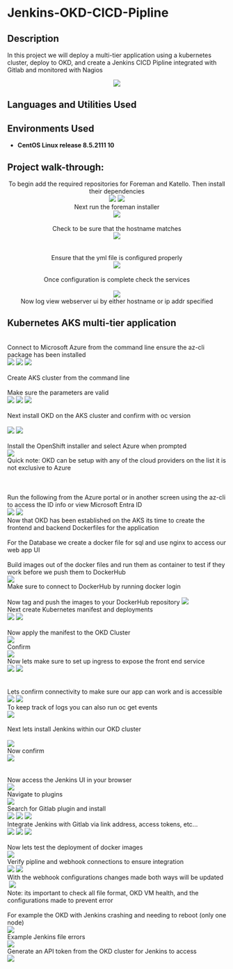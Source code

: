 # Jenkins-OKD-CICD-Pipline
<h2>Description</h2>
In this project we will deploy a multi-tier application using a kubernetes cluster, deploy to OKD, and create a Jenkins CICD Pipline integrated with Gitlab and monitored with Nagios 
<p align="center">
<img src="https://github.com/user-attachments/assets/6daaecae-75f4-40b4-ac1e-4ee0d789d18c"/>

<h2>Languages and Utilities Used</h2>



<h2>Environments Used </h2>

- <b>CentOS Linux release 8.5.2111
 10</b>

<h2>Project walk-through:</h2>
<p align="center">
 To begin add the required repositories for Foreman and Katello. Then install their dependencies  <br/>
<img src="https://github.com/user-attachments/assets/3c575f3e-b049-4253-b426-c32414c364cd"/>
 <img src="https://github.com/user-attachments/assets/1dcbe05e-ad71-42ba-b0a6-e898739b276c"/>
<br /> Next run the foreman installer <br/>
 <img src="https://github.com/user-attachments/assets/6897d7f4-1be5-4049-bc6f-c751fc62f3a2"/>
 <br /> 
 <br/> Check to be sure that the hostname matches <br/>
 <img src="https://github.com/user-attachments/assets/8b726cc7-de6d-42e1-8822-74fafd5feca9"/>
 <br />  
<br />
   <br/> Ensure that the yml file is configured properly  <br/> 
<img src="https://github.com/user-attachments/assets/9b72b69c-0fbb-4994-9301-b3e28d5b7422"/>
<br />
<br /> Once configuration is complete check the services <br/>
 <br/>
<img src="https://github.com/user-attachments/assets/83f466ef-e828-4a32-8a7c-834eaf5eaab2"/>
<br /> Now log view webserver ui by either hostname or ip addr specified <br/>
<h2> Kubernetes AKS multi-tier application </h2>
 <br /> Connect to Microsoft Azure from the command line ensure the az-cli package has been installed <br/>
 <img src="https://github.com/user-attachments/assets/4b20ed43-f3ca-406f-aa89-2ebc93fcbd08"/>
 <img src="https://github.com/user-attachments/assets/385d7272-2e53-4de1-b8af-c9d25be4b816"/>
 <img src="https://github.com/user-attachments/assets/56ae6689-94bf-45fa-966d-f2626931bec4"/>
 <br/>
 <br/> Create AKS cluster from the command line <br/> 
 <br/> Make sure the parameters are valid <br/>
 <img src="https://github.com/user-attachments/assets/1e6e60ef-200a-44ed-a54f-a3cf5c5a42ce"/>
 <img src="https://github.com/user-attachments/assets/e84a1931-985a-4b5f-9a22-b99f7dc7cc14"/>
 <img src="https://github.com/user-attachments/assets/23a92a6a-39b9-4661-8dea-cddac03a8a19"/>
<br/>
<br /> Next install OKD on the AKS cluster and confirm with oc version <br/>
 <br/>
<img src="https://github.com/user-attachments/assets/91dbc162-35e5-434e-95ea-2663a9d266c3"/>
 <img src="https://github.com/user-attachments/assets/648c3887-de5d-4386-bb8e-783e11b48459"/>
<br />
<br /> Install the OpenShift installer and select Azure when prompted   <br/> 
 <img src="https://github.com/user-attachments/assets/59d0086a-b972-4fe1-b1ee-933f756bd15a"/>
 <br/> Quick note: OKD can be setup with any of the cloud providers on the list it is not exclusive to Azure <br/>
 <br/>
 <br/>
 <br/> Run the following from the Azure portal or in another screen using the az-cli to access the ID info or view Microsoft Entra ID <br/>
 <img src="https://github.com/user-attachments/assets/12eab14d-9a6e-4e19-8137-86c9214b9bcd"/>
 <img src="https://github.com/user-attachments/assets/7a6e73e6-b889-4372-b656-26dbf03a3464"/>
<br/> Now that OKD has been established on the AKS its time to create the frontend and backend Dockerfiles for the application <br/>
 <br /> For the Database we create a docker file for sql and use nginx to access our web app UI  <br/>
 <br/> Build images out of the docker files and run them as container to test if they work before we push them to DockerHub <br/>
 <img src="https://github.com/user-attachments/assets/8ebda612-1a2d-4fe2-9e72-c7cc490a0600"/>
 <br/> Make sure to connect to DockerHub by running docker login <br/> 
 <br/> Now tag and push the images to your DockerHub repository 
 <img src="https://github.com/user-attachments/assets/4b8f074c-ff64-44a9-a0b2-41fb3a00fa21"/>
 <br/> Next create Kubernetes manifest and deployments <br/>
<img src="https://github.com/user-attachments/assets/fc199cfe-c191-413f-829d-d7c6553930e6"/>
 <img src="https://github.com/user-attachments/assets/7774c8cc-d2a6-430e-bf20-39eb60c895ba"/>
<br />
<br />  Now apply the manifest to the OKD Cluster <br/> 
 <img src="https://github.com/user-attachments/assets/b49b9345-0e24-43e7-aa6a-31494967354d"/>
 <br/> Confirm <br/>
 <img src="https://github.com/user-attachments/assets/abe082ef-a460-41be-9771-341b330345e9"/>
 <br/> Now lets make sure to set up ingress to expose the front end service<br/>
 <img src="https://github.com/user-attachments/assets/a868c117-9e8c-4cad-b8d8-6659b2c61721"/>
 <img src="https://github.com/user-attachments/assets/1542f177-3b03-454c-a77d-cb61246b5e53"/>
<br/><br /> <br/>
  Lets confirm connectivity to make sure our app can work and is accessible <br/>
<img src="https://github.com/user-attachments/assets/df6de183-ceb0-4690-ad32-0eea171decd4"/>
 <img src="https://github.com/user-attachments/assets/a63cb3af-d558-411c-839c-1de90c81ebea"/>
 <br/> To keep track of logs you can also run oc get events <br/>
 <img src="https://github.com/user-attachments/assets/391f7813-dbee-424c-8c77-3648e12db63e"/>
<br />
<br /> Next lets install Jenkins within our OKD cluster <br/> 
 <br/>
 <img src="https://github.com/user-attachments/assets/518b46c9-66a0-4d34-8cfc-f83f21c87893"/>
<br/> Now confirm <br /> 
 <img src="https://github.com/user-attachments/assets/7eb79b14-45ed-411a-a255-839e7978e69f"/>
 <br/>
 <br/>
 <br/> Now access the Jenkins UI in your browser <br/>
<img src="https://github.com/user-attachments/assets/100bddfe-3486-493c-ad78-4ef75e1142fb"/>
<br /> Navigate to plugins<br/>
 <img src="https://github.com/user-attachments/assets/53e6d9d5-20cc-4956-9fb5-088c1ddfc05f"/>
<br /> Search for Gitlab plugin and install<br/>
 <img src="https://github.com/user-attachments/assets/3cdb3f60-960e-43a4-95fe-5c00af68e32b"/>
 <img src="https://github.com/user-attachments/assets/fd5b8450-deef-47b5-8b23-98e5002d0d86"/>
 <img src="https://github.com/user-attachments/assets/0999d766-3cb0-4c3a-a7bd-a70369609c6c"/>
 <br/> Integrate Jenkins with Gitlab via link address, access tokens, etc... <br/>
 <img src="https://github.com/user-attachments/assets/aab15088-e599-4c31-a3f6-f79e12ebda95"/>
 <img src="https://github.com/user-attachments/assets/7247d0fe-2418-4d86-872d-f3d0ec9b0057"/>
 <img src="https://github.com/user-attachments/assets/9c3a162c-02f4-4fab-9240-15392c5433de"/>
<br/
 ><br /> Now lets test the deployment of docker images <br/>
 <img src="https://github.com/user-attachments/assets/6c9f3b19-00f0-409a-b83e-257419af1124"/>
<br/> Verify pipline and webhook connections to ensure integration <br/>
 <img src="https://github.com/user-attachments/assets/6fc9c79a-da00-4ba6-a7e0-4f22ccd59893"/>
 <img src="https://github.com/user-attachments/assets/bbf6f521-63b8-4b17-a84e-59721eb1849f"/>
 <br/> With the webhook configurations changes made both ways will be updated <br/>
 <img src=""/>
 <img src="https://github.com/user-attachments/assets/7e8b17a5-3707-41a8-8cc5-326cec570b2e"/>
 <br/> Note: its important to check all file format, OKD VM health, and the configurations made to prevent error<br/>
 <br/>For example the OKD with Jenkins crashing and needing to reboot (only one node)<br/>
 <img src="https://github.com/user-attachments/assets/54ad857b-c73f-4d71-b676-4d693820cc04"/>
 <br/> Example Jenkins file errors <br/>
<img src="https://github.com/user-attachments/assets/0ad3f812-9a31-4bdf-b556-eeddcc58f691"/>
<br />
 Generate an API token from the OKD cluster for Jenkins to access
<br /> 
 <img src="https://github.com/user-attachments/assets/38637a71-a718-4b29-ae7b-a22ec253ed09"/>
 <br/> 
 <br/>
 <img src=""/>
<br/><br /> <br/>
 <br/>
<img src=""/>
<br />
<br /> <br/> 
 <br/>
 <img src=""/>
<br/><br /> <br/>
 <br/>
<img src=""/>
<br />
<br /> <br/> 
 <br/>
 <img src=""/>
<br/><br /> <br/>
 <br/>
<img src=""/>
<br />
<br /> <br/> 
 <br/>
 <img src=""/>
<br/><br /> <br/>
 <br/>
<img src=""/>
<br />
<br /> <br/> 
 <br/>
 <img src=""/>
<br/><br /> <br/>
 <br/>
<img src=""/>
<br />
<br /> <br/> 
 <br/>
 <img src=""/>
<br/><br /> <br/>
 <br/>
<img src=""/>
<br />
<br /> <br/> 
 <br/>
 <img src=""/>
<br/><br /> <br/>
 <br/>
<img src=""/>
<br />
<br /> <br/> 
 <br/>
 <img src=""/>
<br/><br /> <br/>
 <br/>
<img src=""/>
<br />
<br /> <br/> 
 <br/>
 <img src=""/>
<br/><br /> <br/>
 <br/>
<img src=""/>
<br />
<br /> <br/> 
 <br/>
 <img src=""/>
<br/><br /> <br/>
 <br/>
<img src=""/>
<br />
<br /> <br/> 
 <br/>
 <img src=""/>
<br/><br /> <br/>
 <br/>
<img src=""/>
<br />
<br /> <br/> 
 <br/>
 <img src=""/>
<br/><br /> <br/>
 <br/>
<img src=""/>
<br />
<br /> <br/> 
 <br/>
 <img src=""/>
<br/><br /> <br/>
 <br/>
<img src=""/>
<br />
<br /> <br/> 
 <br/>
 <img src=""/>
<br/><br /> <br/>
 <br/>
<img src=""/>
<br />
<br /> <br/> 
 <br/>
 <img src=""/>
<br/><br /> <br/>
 <br/>
<img src=""/>
<br />
<br /> <br/> 
 <br/>
 <img src=""/>
<br/><br /> <br/>
 <br/>
<img src=""/>
<br />
<br /> <br/> 
 <br/>
 <img src=""/>
<br/><br /> <br/>
 <br/>
<img src=""/>
<br />
<br /> <br/> 
 <br/>
 <img src=""/>
<br/><br /> <br/>
 <br/>
<img src=""/>
<br />
<br /> <br/> 
 <br/>
 <img src=""/>
<br/><br /> <br/>
 <br/>
<img src=""/>
<br />
<br /> <br/> 
 <br/>
 <img src=""/>
<br/>
